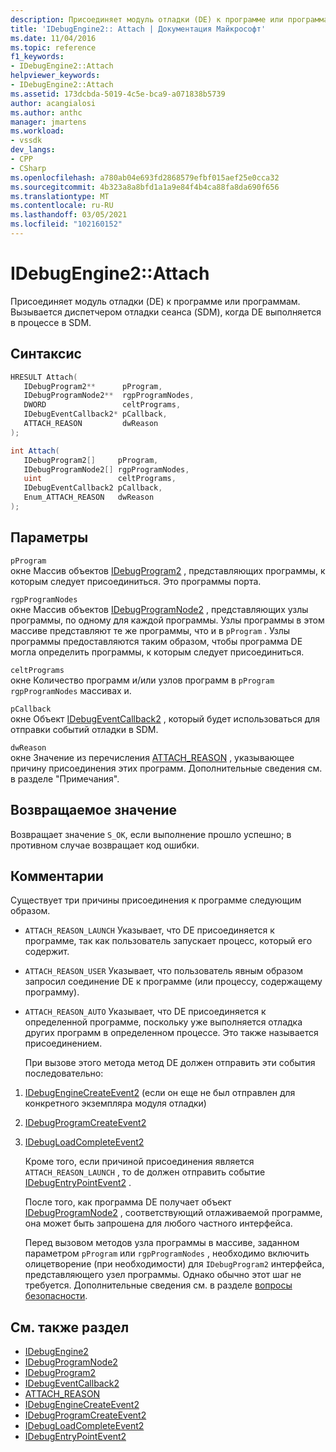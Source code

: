 ```yaml
---
description: Присоединяет модуль отладки (DE) к программе или программам.
title: 'IDebugEngine2:: Attach | Документация Майкрософт'
ms.date: 11/04/2016
ms.topic: reference
f1_keywords:
- IDebugEngine2::Attach
helpviewer_keywords:
- IDebugEngine2::Attach
ms.assetid: 173dcbda-5019-4c5e-bca9-a071838b5739
author: acangialosi
ms.author: anthc
manager: jmartens
ms.workload:
- vssdk
dev_langs:
- CPP
- CSharp
ms.openlocfilehash: a780ab04e693fd2868579efbf015aef25e0cca32
ms.sourcegitcommit: 4b323a8a8bfd1a1a9e84f4b4ca88fa8da690f656
ms.translationtype: MT
ms.contentlocale: ru-RU
ms.lasthandoff: 03/05/2021
ms.locfileid: "102160152"
---
```

# <a name="idebugengine2attach"></a>IDebugEngine2::Attach
Присоединяет модуль отладки (DE) к программе или программам. Вызывается диспетчером отладки сеанса (SDM), когда DE выполняется в процессе в SDM.

## <a name="syntax"></a>Синтаксис

```cpp
HRESULT Attach( 
   IDebugProgram2**      pProgram,
   IDebugProgramNode2**  rgpProgramNodes,
   DWORD                 celtPrograms,
   IDebugEventCallback2* pCallback,
   ATTACH_REASON         dwReason
);
```

```csharp
int Attach( 
   IDebugProgram2[]     pProgram,
   IDebugProgramNode2[] rgpProgramNodes,
   uint                 celtPrograms,
   IDebugEventCallback2 pCallback,
   Enum_ATTACH_REASON   dwReason
);
```

## <a name="parameters"></a>Параметры
`pProgram`\
окне Массив объектов [IDebugProgram2](../../../extensibility/debugger/reference/idebugprogram2.md) , представляющих программы, к которым следует присоединиться. Это программы порта.

`rgpProgramNodes`\
окне Массив объектов [IDebugProgramNode2](../../../extensibility/debugger/reference/idebugprogramnode2.md) , представляющих узлы программы, по одному для каждой программы. Узлы программы в этом массиве представляют те же программы, что и в `pProgram` . Узлы программы предоставляются таким образом, чтобы программа DE могла определить программы, к которым следует присоединиться.

`celtPrograms`\
окне Количество программ и/или узлов программ в `pProgram` `rgpProgramNodes` массивах и.

`pCallback`\
окне Объект [IDebugEventCallback2](../../../extensibility/debugger/reference/idebugeventcallback2.md) , который будет использоваться для отправки событий отладки в SDM.

`dwReason`\
окне Значение из перечисления [ATTACH_REASON](../../../extensibility/debugger/reference/attach-reason.md) , указывающее причину присоединения этих программ. Дополнительные сведения см. в разделе "Примечания".

## <a name="return-value"></a>Возвращаемое значение
 Возвращает значение `S_OK`, если выполнение прошло успешно; в противном случае возвращает код ошибки.

## <a name="remarks"></a>Комментарии
 Существует три причины присоединения к программе следующим образом.

- `ATTACH_REASON_LAUNCH` Указывает, что DE присоединяется к программе, так как пользователь запускает процесс, который его содержит.

- `ATTACH_REASON_USER` Указывает, что пользователь явным образом запросил соединение DE к программе (или процессу, содержащему программу).

- `ATTACH_REASON_AUTO` Указывает, что DE присоединяется к определенной программе, поскольку уже выполняется отладка других программ в определенном процессе. Это также называется присоединением.

  При вызове этого метода метод DE должен отправить эти события последовательно:

1. [IDebugEngineCreateEvent2](../../../extensibility/debugger/reference/idebugenginecreateevent2.md) (если он еще не был отправлен для конкретного экземпляра модуля отладки)

2. [IDebugProgramCreateEvent2](../../../extensibility/debugger/reference/idebugprogramcreateevent2.md)

3. [IDebugLoadCompleteEvent2](../../../extensibility/debugger/reference/idebugloadcompleteevent2.md)

   Кроме того, если причиной присоединения является `ATTACH_REASON_LAUNCH` , то de должен отправить событие [IDebugEntryPointEvent2](../../../extensibility/debugger/reference/idebugentrypointevent2.md) .

   После того, как программа DE получает объект [IDebugProgramNode2](../../../extensibility/debugger/reference/idebugprogramnode2.md) , соответствующий отлаживаемой программе, она может быть запрошена для любого частного интерфейса.

   Перед вызовом методов узла программы в массиве, заданном параметром `pProgram` или `rgpProgramNodes` , необходимо включить олицетворение (при необходимости) для `IDebugProgram2` интерфейса, представляющего узел программы. Однако обычно этот шаг не требуется. Дополнительные сведения см. в разделе [вопросы безопасности](../../../extensibility/debugger/security-issues.md).

## <a name="see-also"></a>См. также раздел
- [IDebugEngine2](../../../extensibility/debugger/reference/idebugengine2.md)
- [IDebugProgramNode2](../../../extensibility/debugger/reference/idebugprogramnode2.md)
- [IDebugProgram2](../../../extensibility/debugger/reference/idebugprogram2.md)
- [IDebugEventCallback2](../../../extensibility/debugger/reference/idebugeventcallback2.md)
- [ATTACH_REASON](../../../extensibility/debugger/reference/attach-reason.md)
- [IDebugEngineCreateEvent2](../../../extensibility/debugger/reference/idebugenginecreateevent2.md)
- [IDebugProgramCreateEvent2](../../../extensibility/debugger/reference/idebugprogramcreateevent2.md)
- [IDebugLoadCompleteEvent2](../../../extensibility/debugger/reference/idebugloadcompleteevent2.md)
- [IDebugEntryPointEvent2](../../../extensibility/debugger/reference/idebugentrypointevent2.md)
